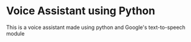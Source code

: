 # Voice Assistant using Python

This is a voice assistant made using python and Google's text-to-speech module
